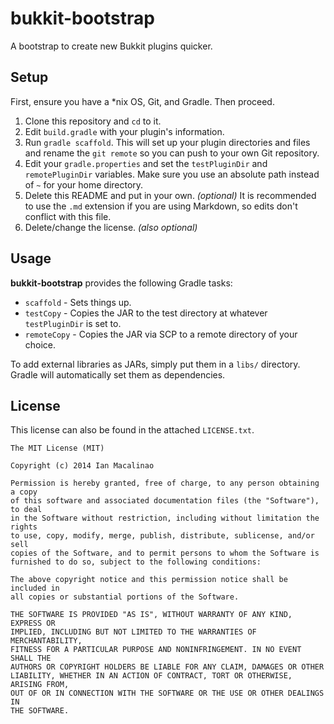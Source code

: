 bukkit-bootstrap
================

A bootstrap to create new Bukkit plugins quicker.

## Setup
First, ensure you have a *nix OS, Git, and Gradle. Then proceed.

1. Clone this repository and `cd` to it.
2. Edit `build.gradle` with your plugin's information.
3. Run `gradle scaffold`. This will set up your plugin directories and files and rename the `git remote` so you can push to your own Git repository.
4. Edit your `gradle.properties` and set the `testPluginDir` and `remotePluginDir` variables. Make sure you use an absolute path instead of `~` for your home directory.
5. Delete this README and put in your own. *(optional)* It is recommended to use the `.md` extension if you are using Markdown, so edits don't conflict with this file.
6. Delete/change the license. *(also optional)*

## Usage
**bukkit-bootstrap** provides the following Gradle tasks:

* `scaffold` - Sets things up.
* `testCopy` - Copies the JAR to the test directory at whatever `testPluginDir` is set to.
* `remoteCopy` - Copies the JAR via SCP to a remote directory of your choice.

To add external libraries as JARs, simply put them in a `libs/` directory. Gradle will automatically set them as dependencies.

## License
This license can also be found in the attached `LICENSE.txt`.

```
The MIT License (MIT)

Copyright (c) 2014 Ian Macalinao

Permission is hereby granted, free of charge, to any person obtaining a copy
of this software and associated documentation files (the "Software"), to deal
in the Software without restriction, including without limitation the rights
to use, copy, modify, merge, publish, distribute, sublicense, and/or sell
copies of the Software, and to permit persons to whom the Software is
furnished to do so, subject to the following conditions:

The above copyright notice and this permission notice shall be included in
all copies or substantial portions of the Software.

THE SOFTWARE IS PROVIDED "AS IS", WITHOUT WARRANTY OF ANY KIND, EXPRESS OR
IMPLIED, INCLUDING BUT NOT LIMITED TO THE WARRANTIES OF MERCHANTABILITY,
FITNESS FOR A PARTICULAR PURPOSE AND NONINFRINGEMENT. IN NO EVENT SHALL THE
AUTHORS OR COPYRIGHT HOLDERS BE LIABLE FOR ANY CLAIM, DAMAGES OR OTHER
LIABILITY, WHETHER IN AN ACTION OF CONTRACT, TORT OR OTHERWISE, ARISING FROM,
OUT OF OR IN CONNECTION WITH THE SOFTWARE OR THE USE OR OTHER DEALINGS IN
THE SOFTWARE.
```

